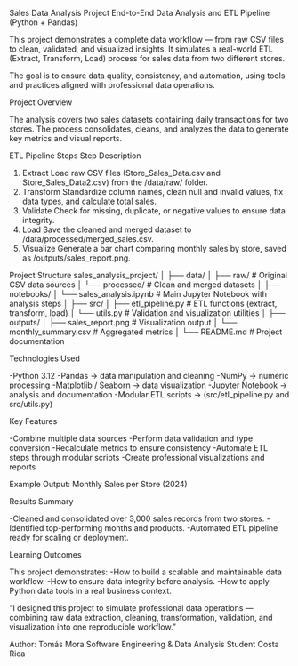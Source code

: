 Sales Data Analysis Project
End-to-End Data Analysis and ETL Pipeline (Python + Pandas)

This project demonstrates a complete data workflow — from raw CSV files to clean, validated, and visualized insights.
It simulates a real-world ETL (Extract, Transform, Load) process for sales data from two different stores.

The goal is to ensure data quality, consistency, and automation, using tools and practices aligned with professional data operations.

Project Overview

The analysis covers two sales datasets containing daily transactions for two stores.
The process consolidates, cleans, and analyzes the data to generate key metrics and visual reports.

ETL Pipeline Steps
Step	         Description
1. Extract	     Load raw CSV files (Store_Sales_Data.csv and Store_Sales_Data2.csv) from the /data/raw/ folder.
2. Transform	 Standardize column names, clean null and invalid values, fix data types, and calculate total sales.
3. Validate	     Check for missing, duplicate, or negative values to ensure data integrity.
4. Load	         Save the cleaned and merged dataset to /data/processed/merged_sales.csv.
5. Visualize	 Generate a bar chart comparing monthly sales by store, saved as /outputs/sales_report.png.
   
Project Structure
sales_analysis_project/
│
├── data/
│   ├── raw/                     # Original CSV data sources
│   └── processed/               # Clean and merged datasets
│
├── notebooks/
│   └── sales_analysis.ipynb     # Main Jupyter Notebook with analysis steps
│
├── src/
│   ├── etl_pipeline.py          # ETL functions (extract, transform, load)
│   └── utils.py                 # Validation and visualization utilities
│
├── outputs/
│   ├── sales_report.png         # Visualization output
│   └── monthly_summary.csv      # Aggregated metrics
│
└── README.md                    # Project documentation

Technologies Used

-Python 3.12
-Pandas → data manipulation and cleaning
-NumPy → numeric processing
-Matplotlib / Seaborn → data visualization
-Jupyter Notebook → analysis and documentation
-Modular ETL scripts → (src/etl_pipeline.py and src/utils.py)

Key Features

-Combine multiple data sources
-Perform data validation and type conversion
-Recalculate metrics to ensure consistency
-Automate ETL steps through modular scripts
-Create professional visualizations and reports

Example Output:
Monthly Sales per Store (2024)


Results Summary

-Cleaned and consolidated over 3,000 sales records from two stores.
-Identified top-performing months and products.
-Automated ETL pipeline ready for scaling or deployment.

Learning Outcomes

This project demonstrates:
-How to build a scalable and maintainable data workflow.
-How to ensure data integrity before analysis.
-How to apply Python data tools in a real business context.

“I designed this project to simulate professional data operations — combining raw data extraction, cleaning, transformation, validation, and visualization into one reproducible workflow.”

Author: Tomás Mora
Software Engineering & Data Analysis Student
Costa Rica